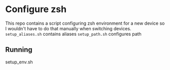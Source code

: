 # Configure zsh
This repo contains a script configuring zsh environment for a new device so I wouldn't have to do that manually when switching devices. 
`setup_aliases.sh` contains aliases
`setup_path.sh` configures path

## Running

  setup_env.sh
